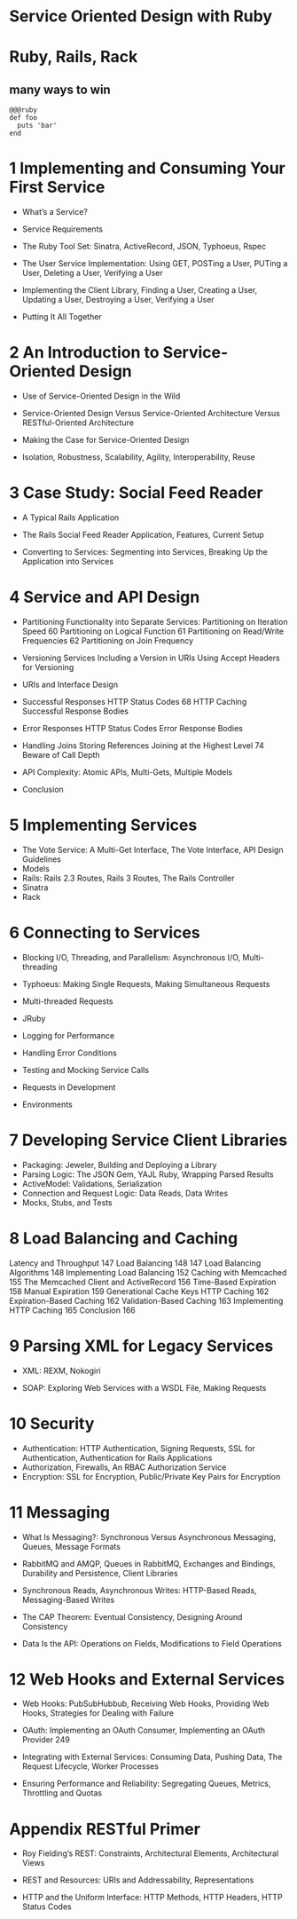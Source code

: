 # Service Oriented Design with Ruby

# Ruby, Rails, Rack

## many ways to win

~~~~
@@@ruby
def foo
  puts 'bar'
end
~~~~

# 1 Implementing and Consuming Your First Service

* What’s a Service?
* Service Requirements
* The Ruby Tool Set: Sinatra, ActiveRecord, JSON, Typhoeus, Rspec

* The User Service Implementation: Using GET, POSTing a User,
PUTing a User, Deleting a User, Verifying a User

* Implementing the Client Library, Finding a User, Creating a User,
 Updating a User, Destroying a User, Verifying a User

* Putting It All Together


# 2 An Introduction to Service-Oriented Design

* Use of Service-Oriented Design in the Wild

* Service-Oriented Design Versus Service-Oriented Architecture Versus
RESTful-Oriented Architecture

* Making the Case for Service-Oriented Design

* Isolation, Robustness, Scalability, Agility, Interoperability, Reuse


# 3 Case Study: Social Feed Reader

* A Typical Rails Application

* The Rails Social Feed Reader Application,
Features, Current Setup

* Converting to Services: Segmenting into Services,
Breaking Up the Application into Services

# 4 Service and API Design

* Partitioning Functionality into Separate Services: Partitioning on
Iteration Speed 60 Partitioning on Logical Function 61 Partitioning on
Read/Write Frequencies 62 Partitioning on Join Frequency

* Versioning Services
Including a Version in URIs
Using Accept Headers for Versioning

* URIs and Interface Design

* Successful Responses
HTTP Status Codes 68 HTTP Caching
Successful Response Bodies

*  Error Responses
HTTP Status Codes
Error Response Bodies

* Handling Joins
Storing References
Joining at the Highest Level 74 Beware of Call Depth

* API Complexity: Atomic APIs, Multi-Gets, Multiple Models

* Conclusion


# 5 Implementing Services

* The Vote Service: A Multi-Get Interface, The Vote Interface,
  API Design Guidelines
* Models
* Rails: Rails 2.3 Routes, Rails 3 Routes, The Rails Controller
* Sinatra
* Rack




# 6 Connecting to Services

* Blocking I/O, Threading, and Parallelism:
  Asynchronous I/O, Multi-threading
* Typhoeus: Making Single Requests,
  Making Simultaneous Requests
* Multi-threaded Requests
* JRuby
* Logging for Performance

* Handling Error Conditions
* Testing and Mocking Service Calls
* Requests in Development
* Environments


# 7 Developing Service Client Libraries

* Packaging: Jeweler, Building and Deploying a Library
* Parsing Logic: The JSON Gem, YAJL Ruby,
Wrapping Parsed Results
* ActiveModel: Validations, Serialization
* Connection and Request Logic: Data Reads, Data Writes
* Mocks, Stubs, and Tests


# 8 Load Balancing and Caching

Latency and Throughput 147 Load Balancing 148
147
Load Balancing Algorithms 148
Implementing Load Balancing 152 Caching with Memcached 155
The Memcached Client and ActiveRecord 156 Time-Based Expiration 158
Manual Expiration 159
Generational Cache Keys
HTTP Caching 162
Expiration-Based Caching 162 Validation-Based Caching 163 Implementing
HTTP Caching 165
Conclusion 166



#  9 Parsing XML for Legacy Services

* XML: REXM, Nokogiri

* SOAP: Exploring Web Services with a WSDL File,
Making Requests


# 10 Security

* Authentication: HTTP Authentication, Signing Requests,
  SSL for Authentication, Authentication for Rails Applications
* Authorization, Firewalls, An RBAC Authorization Service
* Encryption: SSL for Encryption, Public/Private Key Pairs for Encryption

# 11 Messaging

* What Is Messaging?: Synchronous Versus Asynchronous Messaging,
Queues, Message Formats
* RabbitMQ and AMQP, Queues in RabbitMQ, Exchanges and Bindings,
 Durability and Persistence, Client Libraries

* Synchronous Reads, Asynchronous Writes: HTTP-Based Reads,
Messaging-Based Writes
* The CAP Theorem: Eventual Consistency, Designing Around Consistency
* Data Is the API: Operations on Fields, Modifications to Field Operations



# 12 Web Hooks and External Services

* Web Hooks: PubSubHubbub, Receiving Web Hooks, Providing Web Hooks,
Strategies for Dealing with Failure

* OAuth: Implementing an OAuth Consumer, Implementing an OAuth Provider 249

* Integrating with External Services: Consuming Data,
Pushing Data, The Request Lifecycle, Worker Processes

* Ensuring Performance and Reliability: Segregating Queues,
Metrics, Throttling and Quotas


# Appendix RESTful Primer


* Roy Fielding’s REST: Constraints, Architectural Elements,
Architectural Views

* REST and Resources: URIs and Addressability, Representations

* HTTP and the Uniform Interface:
HTTP Methods, HTTP Headers, HTTP Status Codes

